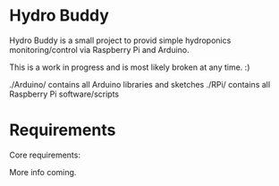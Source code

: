 Hydro Buddy
===========

Hydro Buddy is a small project to provid simple hydroponics monitoring/control via Raspberry Pi and Arduino.

This is a work in progress and is most likely broken at any time. :)

./Arduino/ contains all Arduino libraries and sketches
./RPi/ contains all Raspberry Pi software/scripts


Requirements
============

Core requirements:

More info coming.